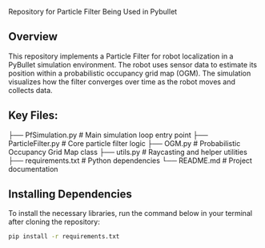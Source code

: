 Repository for Particle Filter Being Used in Pybullet

## Overview
This repository implements a Particle Filter for robot localization in a PyBullet simulation environment. The robot uses sensor data to estimate its position within a probabilistic occupancy grid map (OGM). The simulation visualizes how the filter converges over time as the robot moves and collects data.


## Key Files:
├── PfSimulation.py        # Main simulation loop entry point
├── ParticleFilter.py      # Core particle filter logic
├── OGM.py                 # Probabilistic Occupancy Grid Map class
├── utils.py               # Raycasting and helper utilities
├── requirements.txt       # Python dependencies
└── README.md              # Project documentation

## Installing Dependencies
To install the necessary libraries, run the command below in your terminal after cloning the repository: 
```bash
pip install -r requirements.txt
```


